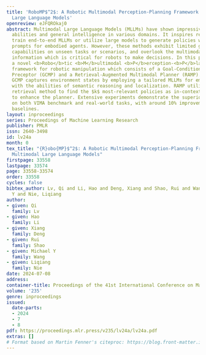 ```yaml
---
title: 'RoboMP$^2$: A Robotic Multimodal Perception-Planning Framework with Multimodal
  Large Language Models'
openreview: eJFQROkaj0
abstract: Multimodal Large Language Models (MLLMs) have shown impressive reasoning
  abilities and general intelligence in various domains. It inspires researchers to
  train end-to-end MLLMs or utilize large models to generate policies with human-selected
  prompts for embodied agents. However, these methods exhibit limited generalization
  capabilities on unseen tasks or scenarios, and overlook the multimodal environment
  information which is critical for robots to make decisions. In this paper, we introduce
  a novel <b>Robo</b>tic <b>M</b>ultimodal <b>P</b>erception-<b>P</b>lanning (<b>RoboMP$^2$</b>)
  framework for robotic manipulation which consists of a Goal-Conditioned Multimodal
  Preceptor (GCMP) and a Retrieval-Augmented Multimodal Planner (RAMP). Specially,
  GCMP captures environment states by employing a tailored MLLMs for embodied agents
  with the abilities of semantic reasoning and localization. RAMP utilizes coarse-to-fine
  retrieval method to find the $k$ most-relevant policies as in-context demonstrations
  to enhance the planner. Extensive experiments demonstrate the superiority of RoboMP$^2$
  on both VIMA benchmark and real-world tasks, with around 10% improvement over the
  baselines.
layout: inproceedings
series: Proceedings of Machine Learning Research
publisher: PMLR
issn: 2640-3498
id: lv24a
month: 0
tex_title: "{R}obo{MP}$^2$: A Robotic Multimodal Perception-Planning Framework with
  Multimodal Large Language Models"
firstpage: 33558
lastpage: 33574
page: 33558-33574
order: 33558
cycles: false
bibtex_author: Lv, Qi and Li, Hao and Deng, Xiang and Shao, Rui and Wang, Michael
  Y and Nie, Liqiang
author:
- given: Qi
  family: Lv
- given: Hao
  family: Li
- given: Xiang
  family: Deng
- given: Rui
  family: Shao
- given: Michael Y
  family: Wang
- given: Liqiang
  family: Nie
date: 2024-07-08
address:
container-title: Proceedings of the 41st International Conference on Machine Learning
volume: '235'
genre: inproceedings
issued:
  date-parts:
  - 2024
  - 7
  - 8
pdf: https://proceedings.mlr.press/v235/lv24a/lv24a.pdf
extras: []
# Format based on Martin Fenner's citeproc: https://blog.front-matter.io/posts/citeproc-yaml-for-bibliographies/
---
```

